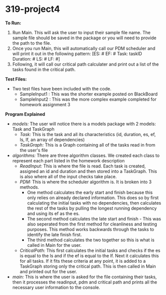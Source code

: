 # 319-project4

<b>To Run:</b>
  1. Run Main. This will ask the user to input their sample file name. The sample file should be saved in the package or you will need to provide the path to the file.
  2. Once you run Main, this will automatically call our PDM scheduler and will print it out in the following pattern:
      [ES: # EF: # Task: taskID Duration: # LS: # LF: #]
  3. Following, it will call our critical path calculater and print out a list of the tasks found in the critical path.

<b>Test Files:</b>
  - Two test files have been included with the code.
      - SampleInput1 : This was the shorter example posted on BlackBoard
      - SampleInput2 : This was the more complex example completed for homework assignment 3
  
<b>Program Explained</b>
- <i>models:</i> The user will notice there is a models package with 2 models: Task and TaskGraph
    - <i>Task:</i> This is the task and all its characteristics (id, duration, es, ef, ls, lf, an array of dependencies)
    - <i>TaskGraph:</i> This is a Graph containing all of the tasks read in from the user's file
- <i>algorithms:</i> There are three algorithm classes. We created each class to represent each part listed in the homework description
    - <i>ReadInput:</i> This is where the file is read. Each task is created, assigned an id and duration and then stored into a TaskGraph. This is also where all of the input checks take place.
    - <i>PDM:</i> This is where the scheduler algorithm is. It is broken into 3 methods.
      - One method calculates the early start and finish because this only relies on already declared information. This does so by first calculating the initial tasks with no dependencies, then calculates the rest of the tasks by pulling the longest running dependency and using its ef as the es.
      - The second method calculates the late start and finish - This was also seperated from the first method for cleanliness and testing purposes. This method works backwards through the tasks to identify the late finish first.
      - The third method calculates the two together so this is what is called in Main for the user.
    - <i>CriticalPath:</i> This first calculates the initial tasks and checks if the es is equal to the ls and if the ef is equal to the lf. Next it calculates this for all tasks. If it fits these criteria at any point, it is added to a TaskGraph storing only the critical path. This is then called in Main and printed out for the user.
- <i>main:</i> This is where the user is asked for the file containing their tasks, then it processes the readinput, pdm and critical path and prints all the necessary user information to the console.
